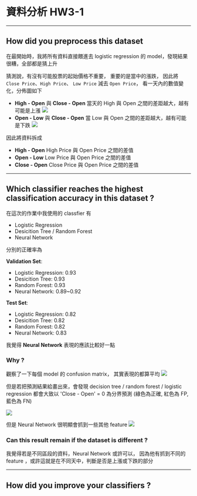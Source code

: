 # 資料分析 HW3-1

----

## How did you preprocess this dataset 

在最開始時，我將所有資料直接餵進去 logistic regression 的 model，發現結果很糟，全部都是猜上升

猜測說，有沒有可能股票的起始價格不重要，
重要的是當中的漲跌，
因此將 `Close Price`、`High Price`、 `Low Price` 減去 `Open Price`，
看一天內的數值變化，分佈圖如下
- **High - Open** 與 **Close - Open**
    當天的 High 與 Open 之間的差距越大，越有可能是上漲
    ![](https://i.imgur.com/zkShk9j.png)
- **Open - Low** 與 **Close - Open**
    當 Low  與 Open 之間的差距越大，越有可能是下跌
    ![](https://i.imgur.com/4ODOnDS.png)

因此將資料拆成
- **High - Open**
    High Price 與 Open Price 之間的差值
- **Open - Low**
    Low Price 與 Open Price 之間的差值
- **Close - Open**
    Close Price 與 Open Price 之間的差值
    
----

## Which classifier reaches the highest classification accuracy in this dataset ?

在這次的作業中我使用的 classfier 有
- Logistic Regression
- Desicition Tree / Random Forest
- Neural Network

分別的正確率為

**Validation Set**:
- Logistic Regression: 0.93
- Desicition Tree: 0.93
- Random Forest: 0.93
- Neural Network: 0.89~0.92

**Test Set**:
- Logistic Regression: 0.82
- Desicition Tree: 0.82
- Random Forest: 0.82
- Neural Network: 0.83

我覺得 **Neural Network** 表現的應該比較好一點

### Why ?

觀察了一下每個 model 的 confusion matrix，
其實表現的都算平均
![](https://i.imgur.com/6JOJWDX.jpg)

但是若把預測結果給畫出來，會發現 decision tree / random forest / logistic regression 都會大致以 'Close - Open' = 0 為分界預測
(綠色為正確, 紅色為 FP, 藍色為 FN)

![](https://i.imgur.com/zCnmoAD.png)

但是 Neural Network 很明顯會抓到一些其他 feature
![](https://i.imgur.com/6Ucys54.png)

### Can this result remain if the dataset is different ?
我覺得若是不同區段的資料，Neural Network 或許可以，
因為他有抓到不同的 feature ，或許這就是在不同天中，判斷是否是上漲或下跌的部分

----

## How did you improve your classifiers ?
